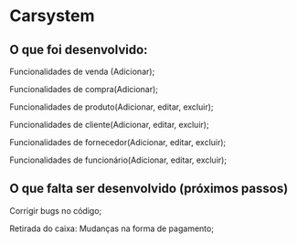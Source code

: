 # Carsystem

## O que foi desenvolvido:

Funcionalidades de venda (Adicionar);

Funcionalidades de compra(Adicionar);

Funcionalidades de produto(Adicionar, editar, excluir);

Funcionalidades de cliente(Adicionar, editar, excluir);

Funcionalidades de fornecedor(Adicionar, editar, excluir);

Funcionalidades de funcionário(Adicionar, editar, excluir);


## O que falta ser desenvolvido (próximos passos)

Corrigir bugs no código;


Retirada do caixa:
Mudanças na forma de pagamento;
